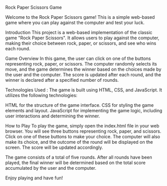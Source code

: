 Rock Paper Scissors Game

Welcome to the Rock Paper Scissors game! This is a simple web-based game where you can play against the computer and test your luck.

Introduction
This project is a web-based implementation of the classic game "Rock Paper Scissors". It allows users to play against the computer, making their choice between rock, paper, or scissors, and see who wins each round.

Game Overview
In this game, the user can click on one of the buttons representing rock, paper, or scissors. The computer randomly selects its move, and the game determines the winner based on the choices made by the user and the computer. The score is updated after each round, and the winner is declared after a specified number of rounds.

Technologies Used :
The game is built using HTML, CSS, and JavaScript. It utilizes the following technologies:

HTML for the structure of the game interface.
CSS for styling the game elements and layout.
JavaScript for implementing the game logic, including user interactions and determining the winner.

How to Play
To play the game, simply open the index.html file in your web browser. You will see three buttons representing rock, paper, and scissors. Click on one of these buttons to make your choice. The computer will also make its choice, and the outcome of the round will be displayed on the screen. The score will be updated accordingly.

The game consists of a total of five rounds. After all rounds have been played, the final winner will be determined based on the total score accumulated by the user and the computer.

Enjoy playing and have fun!